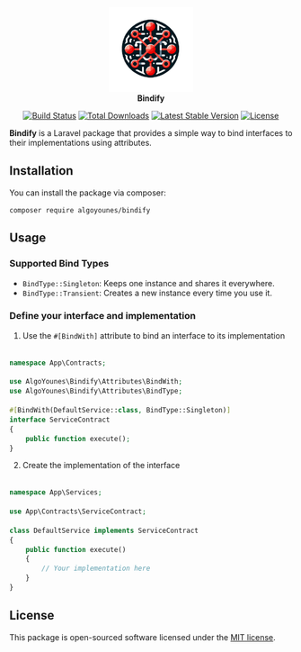 <p align="center">
<img width="150" height="150" src="assets/logo.png" alt="Bindify Logo"/>
<br><b>Bindify</b>
</p>
<p align="center">
<a href="https://github.com/algoyounes/bindify/actions"><img src="https://github.com/algoyounes/bindify/actions/workflows/unit-tests.yml/badge.svg" alt="Build Status"></a>
<a href="https://packagist.org/packages/algoyounes/bindify"><img src="https://img.shields.io/packagist/dt/algoyounes/bindify" alt="Total Downloads"></a>
<a href="https://packagist.org/packages/algoyounes/bindify"><img src="https://img.shields.io/packagist/v/algoyounes/bindify" alt="Latest Stable Version"></a>
<a href="https://packagist.org/packages/algoyounes/bindify"><img src="https://img.shields.io/packagist/l/algoyounes/bindify" alt="License"></a>
</p>

**Bindify** is a Laravel package that provides a simple way to bind interfaces to their implementations using attributes.

## Installation

You can install the package via composer:

```
composer require algoyounes/bindify
```

## Usage

### Supported Bind Types
- `BindType::Singleton`: Keeps one instance and shares it everywhere.
- `BindType::Transient`: Creates a new instance every time you use it.

### Define your interface and implementation

1. Use the `#[BindWith]` attribute to bind an interface to its implementation

```php

namespace App\Contracts;

use AlgoYounes\Bindify\Attributes\BindWith;
use AlgoYounes\Bindify\Attributes\BindType;

#[BindWith(DefaultService::class, BindType::Singleton)]
interface ServiceContract
{
    public function execute();
}
```

2. Create the implementation of the interface

```php

namespace App\Services;

use App\Contracts\ServiceContract;

class DefaultService implements ServiceContract
{
    public function execute()
    {
        // Your implementation here
    }
}
```

## License

This package is open-sourced software licensed under the [MIT license](LICENSE).
